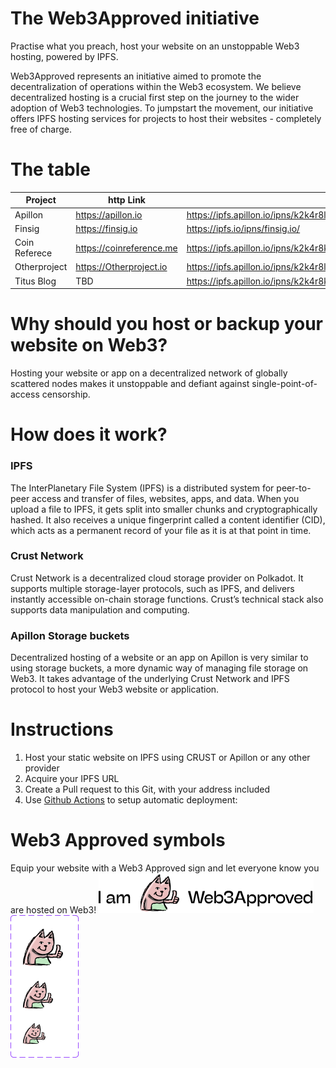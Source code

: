 # The Web3Approved initiative

Practise what you preach, host your website on an unstoppable Web3 hosting, powered by IPFS. 

Web3Approved represents an initiative aimed to promote the decentralization of operations within the Web3 ecosystem. We believe decentralized hosting is a crucial first step on the journey to the wider adoption of Web3 technologies. To jumpstart the movement, our initiative offers IPFS hosting services for projects to host their websites - completely free of charge.

# The table
| Project     | http Link | ipfs Link |
| ----------- | ----------- | ----------- |
| Apillon      | https://apillon.io      | https://ipfs.apillon.io/ipns/k2k4r8ly23zgyhsk2u91pprkls0i8zf1vkahjpt7k7pjeldkayd2tkx2/ |
| Finsig      | https://finsig.io      | https://ipfs.io/ipns/finsig.io/ |
| Coin Referece | https://coinreference.me | https://ipfs.apillon.io/ipns/k2k4r8kshvk61qn5sit2qof8rkz3ofztnpwhahu54eq8zgr22e6tez2h/ |
| Otherproject | https://Otherproject.io      | https://ipfs.apillon.io/ipns/k2k4r8ly23zgyhsk2u91pprkls0i8zf1vkahjpt7k7pjeldkayd2tkx2/ |
| Titus Blog | TBD      | https://ipfs.apillon.io/ipns/k2k4r8ktolbreuvqsio31ik1l922pqmd5j8nei9ndbw96ctfm3mu5xs7/ |


# Why should you host or backup your website on Web3? 
Hosting your website or app on a decentralized network of globally scattered nodes makes it unstoppable and defiant against single-point-of-access censorship.

# How does it work?
### IPFS
The InterPlanetary File System (IPFS) is a distributed system for peer-to-peer access and transfer of files, websites, apps, and data. When you upload a file to IPFS, it gets split into smaller chunks and cryptographically hashed. It also receives a unique fingerprint called a content identifier (CID), which acts as a permanent record of your file as it is at that point in time.

### Crust Network
Crust Network is a decentralized cloud storage provider on Polkadot. It supports multiple storage-layer protocols, such as IPFS, and delivers instantly accessible on-chain storage functions. Crustʼs technical stack also supports data manipulation and computing.

### Apillon Storage buckets
Decentralized hosting of a website or an app on Apillon is very similar to using storage buckets, a more dynamic way of managing file storage on Web3. It takes advantage of the underlying Crust Network and IPFS protocol to host your Web3 website or application.

# Instructions
1. Host your static website on IPFS using CRUST or Apillon or any other provider
2. Acquire your IPFS URL
3. Create a Pull request to this Git, with your address included
4. Use [Github Actions](https://github.com/Apillon-web3/Web3Approved/blob/main/deploy.yml) to setup automatic deployment: 


# Web3 Approved symbols
Equip your website with a Web3 Approved sign and let everyone know you are hosted on Web3!
![Web3 Approved Sign](https://github.com/Apillon-web3/Web3Approved/blob/main/web3-approved-symbols/web3-approved_1.png)
![Web3 Approved Sign](https://github.com/Apillon-web3/Web3Approved/blob/main/web3-approved-symbols/web3-approved_2.png)
